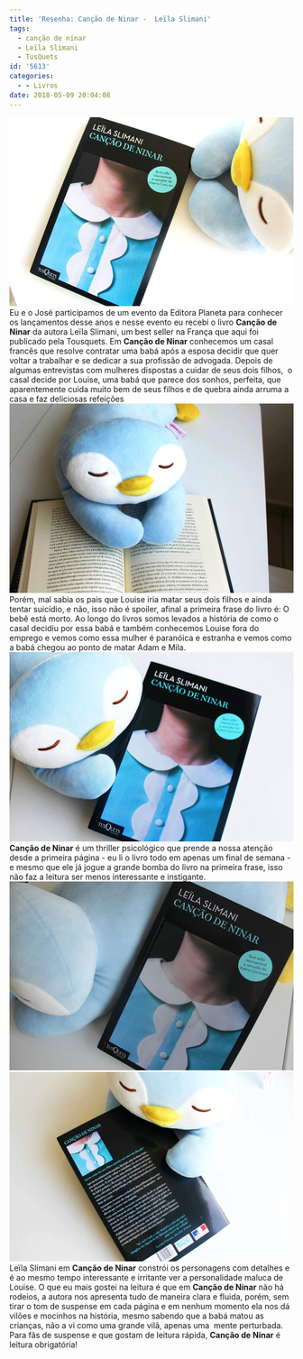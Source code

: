 ```yaml
---
title: 'Resenha: Canção de Ninar -  Leïla Slimani'
tags:
  - canção de ninar
  - Leïla Slimani
  - TusQuets
id: '5613'
categories:
  - - Livros
date: 2018-05-09 20:04:08
---
```


![resenha do livro - canção de ninar -  Leïla Slimani](/images/2018/05/resenha-livro-canção-de-ninar-Leïla-Slimani.jpg) Eu e o José participamos de um evento da Editora Planeta para conhecer os lançamentos desse anos e nesse evento eu recebi o livro **Canção de Ninar** da autora Leïla Slimani, um best seller na França que aqui foi publicado pela Tousquets. Em **Canção de Ninar** conhecemos um casal francês que resolve contratar uma babá após a esposa decidir que quer voltar a trabalhar e se dedicar a sua profissão de advogada.  Depois de algumas entrevistas com mulheres dispostas a cuidar de seus dois filhos,  o casal decide por Louise, uma babá que parece dos sonhos, perfeita, que aparentemente cuida muito bem de seus filhos e de quebra ainda arruma a casa e faz deliciosas refeições ![Resumo do livro - Canção de ninar](/images/2018/05/resumo-do-livro-canção-de-ninar.jpg) Porém, mal sabia os pais que Louise iria matar seus dois filhos e ainda tentar suicídio, e não, isso não é spoiler, afinal a primeira frase do livro é: O bebê está morto. Ao longo do livros somos levados a história de como o casal decidiu por essa babá e também conhecemos Louise fora do emprego e vemos como essa mulher é paranóica e estranha e vemos como a babá chegou ao ponto de matar Adam e Mila. ![Livro - Canção de NInar](/images/2018/05/livro-canção-de-ninar.jpg) **Canção de Ninar** é um thriller psicológico que prende a nossa atenção desde a primeira página - eu li o livro todo em apenas um final de semana - e mesmo que ele já jogue a grande bomba do livro na primeira frase, isso não faz a leitura ser menos interessante e instigante. ![Capa do livro - Canção de ninar](/images/2018/05/capa-do-livro-canção-de-ninar.jpg) ![Contra capa do livro - Canção de ninar](/images/2018/05/contra-capa-livro-canção-de-ninar.jpg) Leïla Slimani em **Canção de Ninar** constrói os personagens com detalhes e é ao mesmo tempo interessante e irritante ver a personalidade maluca de Louise. O que eu mais gostei na leitura é que em **Canção de Ninar** não há rodeios, a autora nos apresenta tudo de maneira clara e fluida, porém, sem tirar o tom de suspense em cada página e em nenhum momento ela nos dá vilões e mocinhos na história, mesmo sabendo que a babá matou as crianças, não a vi como uma grande vilã, apenas uma  mente perturbada. Para fãs de suspense e que gostam de leitura rápida, **Canção de Ninar** é leitura obrigatória!
